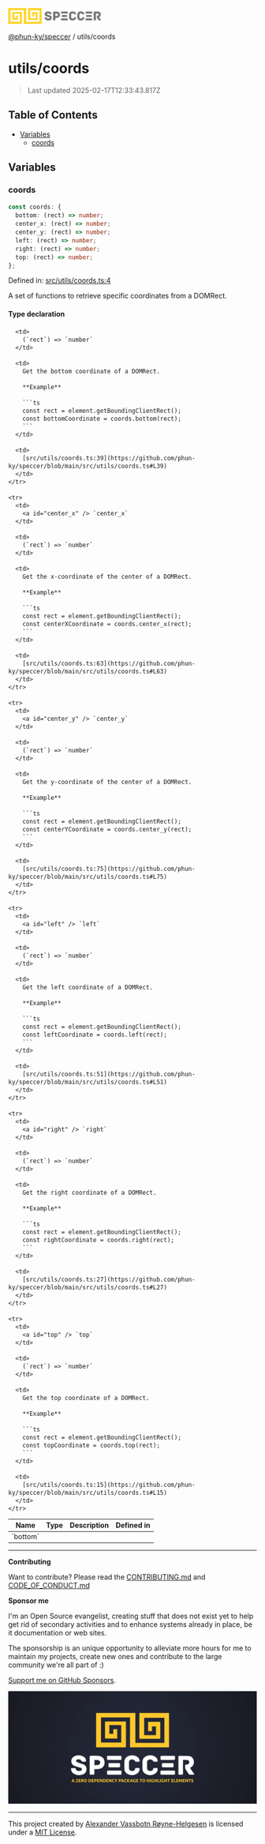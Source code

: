 <div>
  <img alt="SPECCER logo" src="https://raw.githubusercontent.com/phun-ky/speccer/main/public/logo-speccer-horizontal-colored-package.svg?raw=true" style="max-height:32px;" />
</div>

[@phun-ky/speccer](../README.md) / utils/coords

# utils/coords

> Last updated 2025-02-17T12:33:43.817Z

## Table of Contents

- [Variables](#variables)
  - [coords](#coords)

## Variables

### coords

```ts
const coords: {
  bottom: (rect) => number;
  center_x: (rect) => number;
  center_y: (rect) => number;
  left: (rect) => number;
  right: (rect) => number;
  top: (rect) => number;
};
```

Defined in: [src/utils/coords.ts:4](https://github.com/phun-ky/speccer/blob/main/src/utils/coords.ts#L4)

A set of functions to retrieve specific coordinates from a DOMRect.

#### Type declaration

<table>
  <thead>
    <tr>
      <th>Name</th>
      <th>Type</th>
      <th>Description</th>
      <th>Defined in</th>
    </tr>
  </thead>

  <tbody>
    <tr>
      <td>
        <a id="bottom" /> `bottom`
      </td>

      <td>
        (`rect`) => `number`
      </td>

      <td>
        Get the bottom coordinate of a DOMRect.

        **Example**

        ```ts
        const rect = element.getBoundingClientRect();
        const bottomCoordinate = coords.bottom(rect);
        ```
      </td>

      <td>
        [src/utils/coords.ts:39](https://github.com/phun-ky/speccer/blob/main/src/utils/coords.ts#L39)
      </td>
    </tr>

    <tr>
      <td>
        <a id="center_x" /> `center_x`
      </td>

      <td>
        (`rect`) => `number`
      </td>

      <td>
        Get the x-coordinate of the center of a DOMRect.

        **Example**

        ```ts
        const rect = element.getBoundingClientRect();
        const centerXCoordinate = coords.center_x(rect);
        ```
      </td>

      <td>
        [src/utils/coords.ts:63](https://github.com/phun-ky/speccer/blob/main/src/utils/coords.ts#L63)
      </td>
    </tr>

    <tr>
      <td>
        <a id="center_y" /> `center_y`
      </td>

      <td>
        (`rect`) => `number`
      </td>

      <td>
        Get the y-coordinate of the center of a DOMRect.

        **Example**

        ```ts
        const rect = element.getBoundingClientRect();
        const centerYCoordinate = coords.center_y(rect);
        ```
      </td>

      <td>
        [src/utils/coords.ts:75](https://github.com/phun-ky/speccer/blob/main/src/utils/coords.ts#L75)
      </td>
    </tr>

    <tr>
      <td>
        <a id="left" /> `left`
      </td>

      <td>
        (`rect`) => `number`
      </td>

      <td>
        Get the left coordinate of a DOMRect.

        **Example**

        ```ts
        const rect = element.getBoundingClientRect();
        const leftCoordinate = coords.left(rect);
        ```
      </td>

      <td>
        [src/utils/coords.ts:51](https://github.com/phun-ky/speccer/blob/main/src/utils/coords.ts#L51)
      </td>
    </tr>

    <tr>
      <td>
        <a id="right" /> `right`
      </td>

      <td>
        (`rect`) => `number`
      </td>

      <td>
        Get the right coordinate of a DOMRect.

        **Example**

        ```ts
        const rect = element.getBoundingClientRect();
        const rightCoordinate = coords.right(rect);
        ```
      </td>

      <td>
        [src/utils/coords.ts:27](https://github.com/phun-ky/speccer/blob/main/src/utils/coords.ts#L27)
      </td>
    </tr>

    <tr>
      <td>
        <a id="top" /> `top`
      </td>

      <td>
        (`rect`) => `number`
      </td>

      <td>
        Get the top coordinate of a DOMRect.

        **Example**

        ```ts
        const rect = element.getBoundingClientRect();
        const topCoordinate = coords.top(rect);
        ```
      </td>

      <td>
        [src/utils/coords.ts:15](https://github.com/phun-ky/speccer/blob/main/src/utils/coords.ts#L15)
      </td>
    </tr>

  </tbody>
</table>

---

**Contributing**

Want to contribute? Please read the [CONTRIBUTING.md](https://github.com/phun-ky/speccer/blob/main/CONTRIBUTING.md) and [CODE_OF_CONDUCT.md](https://github.com/phun-ky/speccer/blob/main/CODE_OF_CONDUCT.md)

**Sponsor me**

I'm an Open Source evangelist, creating stuff that does not exist yet to help get rid of secondary activities and to enhance systems already in place, be it documentation or web sites.

The sponsorship is an unique opportunity to alleviate more hours for me to maintain my projects, create new ones and contribute to the large community we're all part of :)

[Support me on GitHub Sponsors](https://github.com/sponsors/phun-ky).

![Speccer banner, with logo and slogan: A zero dependency package to annotate or highlight elements](https://github.com/phun-ky/speccer/blob/main/public/speccer-banner.png?raw=true)

---

This project created by [Alexander Vassbotn Røyne-Helgesen](http://phun-ky.net) is licensed under a [MIT License](https://choosealicense.com/licenses/mit/).
